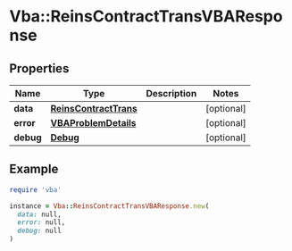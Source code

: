 # Vba::ReinsContractTransVBAResponse

## Properties

| Name | Type | Description | Notes |
| ---- | ---- | ----------- | ----- |
| **data** | [**ReinsContractTrans**](ReinsContractTrans.md) |  | [optional] |
| **error** | [**VBAProblemDetails**](VBAProblemDetails.md) |  | [optional] |
| **debug** | [**Debug**](Debug.md) |  | [optional] |

## Example

```ruby
require 'vba'

instance = Vba::ReinsContractTransVBAResponse.new(
  data: null,
  error: null,
  debug: null
)
```

